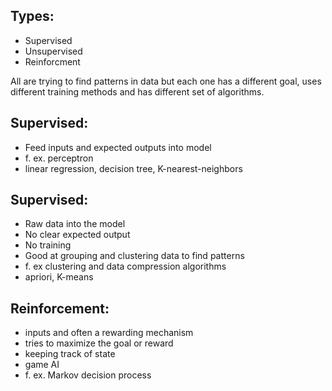 Types:
- 
- Supervised
- Unsupervised
- Reinforcment

All are trying to find patterns in data but each one has a different goal, uses different training methods and has different set of algorithms.

Supervised:
- 
- Feed inputs and expected outputs into model
- f. ex. perceptron
- linear regression, decision tree, K-nearest-neighbors

Supervised:
- 
- Raw data into the model
- No clear expected output
- No training
- Good at grouping and clustering data to find patterns
- f. ex clustering and data compression algorithms
- apriori, K-means

Reinforcement:
- 
- inputs and often a rewarding mechanism
- tries to maximize the goal or reward
- keeping track of state
- game AI
- f. ex. Markov decision process